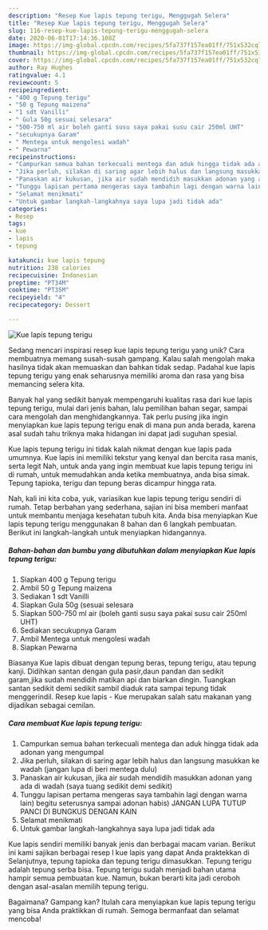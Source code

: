 ```yaml
---
description: "Resep Kue lapis tepung terigu, Menggugah Selera"
title: "Resep Kue lapis tepung terigu, Menggugah Selera"
slug: 116-resep-kue-lapis-tepung-terigu-menggugah-selera
date: 2020-06-01T17:14:36.108Z
image: https://img-global.cpcdn.com/recipes/5fa737f157ea01ff/751x532cq70/kue-lapis-tepung-terigu-foto-resep-utama.jpg
thumbnail: https://img-global.cpcdn.com/recipes/5fa737f157ea01ff/751x532cq70/kue-lapis-tepung-terigu-foto-resep-utama.jpg
cover: https://img-global.cpcdn.com/recipes/5fa737f157ea01ff/751x532cq70/kue-lapis-tepung-terigu-foto-resep-utama.jpg
author: Ray Hughes
ratingvalue: 4.1
reviewcount: 5
recipeingredient:
- "400 g Tepung terigu"
- "50 g Tepung maizena"
- "1 sdt Vanilli"
- " Gula 50g sesuai selesara"
- "500-750 ml air boleh ganti susu saya pakai susu cair 250ml UHT"
- "secukupnya Garam"
- " Mentega untuk mengolesi wadah"
- " Pewarna"
recipeinstructions:
- "Campurkan semua bahan terkecuali mentega dan aduk hingga tidak ada adonan yang mengumpal"
- "Jika perluh, silakan di saring agar lebih halus dan langsung masukkan ke wadah (jangan lupa di beri mentega dulu)"
- "Panaskan air kukusan, jika air sudah mendidih masukkan adonan yang ada di wadah (saya tuang sedikit demi sedikit)"
- "Tunggu lapisan pertama mengeras saya tambahin lagi dengan warna lain) begitu seterusnya sampai adonan habis) JANGAN LUPA TUTUP PANCI DI BUNGKUS DENGAN KAIN"
- "Selamat menikmati"
- "Untuk gambar langkah-langkahnya saya lupa jadi tidak ada"
categories:
- Resep
tags:
- kue
- lapis
- tepung

katakunci: kue lapis tepung 
nutrition: 238 calories
recipecuisine: Indonesian
preptime: "PT34M"
cooktime: "PT35M"
recipeyield: "4"
recipecategory: Dessert

---
```



![Kue lapis tepung terigu](https://img-global.cpcdn.com/recipes/5fa737f157ea01ff/751x532cq70/kue-lapis-tepung-terigu-foto-resep-utama.jpg)

Sedang mencari inspirasi resep kue lapis tepung terigu yang unik? Cara membuatnya memang susah-susah gampang. Kalau salah mengolah maka hasilnya tidak akan memuaskan dan bahkan tidak sedap. Padahal kue lapis tepung terigu yang enak seharusnya memiliki aroma dan rasa yang bisa memancing selera kita.

Banyak hal yang sedikit banyak mempengaruhi kualitas rasa dari kue lapis tepung terigu, mulai dari jenis bahan, lalu pemilihan bahan segar, sampai cara mengolah dan menghidangkannya. Tak perlu pusing jika ingin menyiapkan kue lapis tepung terigu enak di mana pun anda berada, karena asal sudah tahu triknya maka hidangan ini dapat jadi suguhan spesial.

Kue lapis tepung terigu ini tidak kalah nikmat dengan kue lapis pada umumnya. Kue lapis ini memiliki tekstur yang kenyal dan bercita rasa manis, serta legit Nah, untuk anda yang ingin membuat kue lapis tepung terigu ini di rumah, untuk memudahkan anda ketika membuatnya, anda bisa simak. Tepung tapioka, terigu dan tepung beras dicampur hingga rata.


Nah, kali ini kita coba, yuk, variasikan kue lapis tepung terigu sendiri di rumah. Tetap berbahan yang sederhana, sajian ini bisa memberi manfaat untuk membantu menjaga kesehatan tubuh kita. Anda bisa menyiapkan Kue lapis tepung terigu menggunakan 8 bahan dan 6 langkah pembuatan. Berikut ini langkah-langkah untuk menyiapkan hidangannya.

<!--inarticleads1-->

##### Bahan-bahan dan bumbu yang dibutuhkan dalam menyiapkan Kue lapis tepung terigu:

1. Siapkan 400 g Tepung terigu
1. Ambil 50 g Tepung maizena
1. Sediakan 1 sdt Vanilli
1. Siapkan  Gula 50g (sesuai selesara
1. Siapkan 500-750 ml air (boleh ganti susu saya pakai susu cair 250ml UHT)
1. Sediakan secukupnya Garam
1. Ambil  Mentega untuk mengolesi wadah
1. Siapkan  Pewarna


Biasanya Kue lapis dibuat dengan tepung beras, tepung terigu, atau tepung kanji. Didihkan santan dengan gula pasir,daun pandan dan sedikit garam,jika sudah mendidih matikan api dan biarkan dingin. Tuangkan santan sedikit demi sedikit sambil diaduk rata sampai tepung tidak menggerindil. Resep kue lapis - Kue merupakan salah satu makanan yang dijadikan sebagai cemilan. 

<!--inarticleads2-->

##### Cara membuat Kue lapis tepung terigu:

1. Campurkan semua bahan terkecuali mentega dan aduk hingga tidak ada adonan yang mengumpal
1. Jika perluh, silakan di saring agar lebih halus dan langsung masukkan ke wadah (jangan lupa di beri mentega dulu)
1. Panaskan air kukusan, jika air sudah mendidih masukkan adonan yang ada di wadah (saya tuang sedikit demi sedikit)
1. Tunggu lapisan pertama mengeras saya tambahin lagi dengan warna lain) begitu seterusnya sampai adonan habis) JANGAN LUPA TUTUP PANCI DI BUNGKUS DENGAN KAIN
1. Selamat menikmati
1. Untuk gambar langkah-langkahnya saya lupa jadi tidak ada


Kue lapis sendiri memiliki banyak jenis dan berbagai macam varian. Berikut ini kami sajikan berbagai resep l kue lapis yang dapat Anda praktekkan di Selanjutnya, tepung tapioka dan tepung terigu dimasukkan. Tepung terigu adalah tepung serba bisa. Tepung terigu sudah menjadi bahan utama hampir semua pembuatan kue. Namun, bukan berarti kita jadi ceroboh dengan asal-asalan memilih tepung terigu. 

Bagaimana? Gampang kan? Itulah cara menyiapkan kue lapis tepung terigu yang bisa Anda praktikkan di rumah. Semoga bermanfaat dan selamat mencoba!
